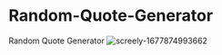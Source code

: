 # Random-Quote-Generator
Random Quote Generator
![screely-1677874993662](https://user-images.githubusercontent.com/121637550/222823125-45c226e6-9784-4e14-8b45-4d14b615baea.png)
